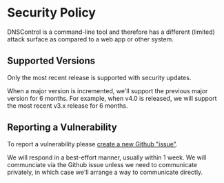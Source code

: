 # Security Policy

DNSControl is a command-line tool and therefore has a different (limited) attack surface as compared to a web app or other system.

## Supported Versions

Only the most recent release is supported with security updates.

When a major version is incremented, we'll support the previous major version for 6 months. For example, when v4.0 is released, we will support the most recent v3.x release for 6 months.

## Reporting a Vulnerability

To report a vulnerability please [create a new Github "issue"](https://github.com/StackExchange/dnscontrol/issues/new/choose).

We will respond in a best-effort manner, usually within 1 week. We will communciate via the Github issue unless we need to communicate privately, in which case we'll arrange a way to communicate directly.

